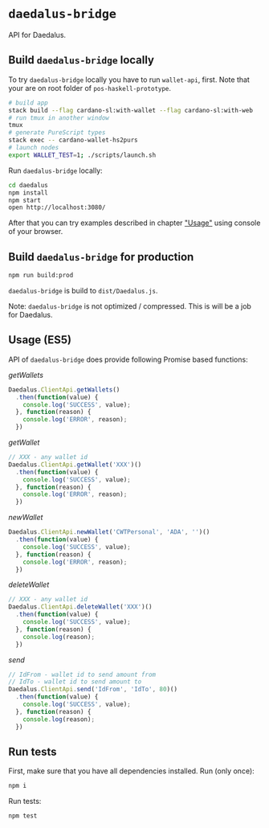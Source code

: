 # `daedalus-bridge`

API for Daedalus.


## Build `daedalus-bridge` locally

To try `daedalus-bridge` locally you have to run `wallet-api`, first. Note that your are on root folder of `pos-haskell-prototype`.

```bash
# build app
stack build --flag cardano-sl:with-wallet --flag cardano-sl:with-web
# run tmux in another window
tmux
# generate PureScript types
stack exec -- cardano-wallet-hs2purs
# launch nodes
export WALLET_TEST=1; ./scripts/launch.sh
```

Run `daedalus-bridge` locally:

```bash
cd daedalus
npm install
npm start
open http://localhost:3080/
```

After that you can try examples described in chapter ["Usage"](#Usage) using console of your browser.


## Build `daedalus-bridge` for production

```bash
npm run build:prod
```

`daedalus-bridge` is build to `dist/Daedalus.js`.

Note: `daedalus-bridge` is not optimized / compressed. This is will be a job for Daedalus.


## Usage (ES5)

API of `daedalus-bridge` does provide following Promise based functions:

_getWallets_

```javascript
Daedalus.ClientApi.getWallets()
  .then(function(value) {
    console.log('SUCCESS', value);
  }, function(reason) {
    console.log('ERROR', reason);
  })
```


_getWallet_

```javascript
// XXX - any wallet id
Daedalus.ClientApi.getWallet('XXX')()
  .then(function(value) {
    console.log('SUCCESS', value);
  }, function(reason) {
    console.log('ERROR', reason);
  })
```


_newWallet_

```javascript
Daedalus.ClientApi.newWallet('CWTPersonal', 'ADA', '')()
  .then(function(value) {
    console.log('SUCCESS', value);
  }, function(reason) {
    console.log('ERROR', reason);
  })
```


_deleteWallet_

```javascript
// XXX - any wallet id
Daedalus.ClientApi.deleteWallet('XXX')()
  .then(function(value) {
    console.log('SUCCESS', value);
  }, function(reason) {
    console.log(reason);
  })
```


_send_

```javascript
// IdFrom - wallet id to send amount from
// IdTo - wallet id to send amount to
Daedalus.ClientApi.send('IdFrom', 'IdTo', 80)()
  .then(function(value) {
    console.log('SUCCESS', value);
  }, function(reason) {
    console.log(reason);
  })
```


## Run tests

First, make sure that you have all dependencies installed. Run (only once):
```bash
npm i
```

Run tests:
```bash
npm test
```
